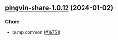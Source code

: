 

## [pingvin-share-1.0.12](https://github.com/truecharts/charts/compare/pingvin-share-1.0.11...pingvin-share-1.0.12) (2024-01-02)

### Chore



- bump common ([#16751](https://github.com/truecharts/charts/issues/16751))